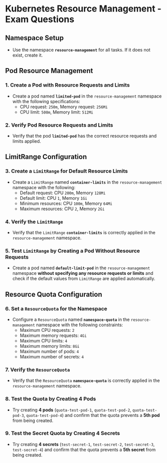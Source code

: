 # Kubernetes Resource Management - Exam Questions

## Namespace Setup
- Use the namespace **`resource-management`** for all tasks. If it does not exist, create it.

## Pod Resource Management
### 1. Create a Pod with Resource Requests and Limits
- Create a pod named **`limited-pod`** in the `resource-management` namespace with the following specifications:
  - CPU request: `250m`, Memory request: `256Mi`
  - CPU limit: `500m`, Memory limit: `512Mi`

### 2. Verify Pod Resource Requests and Limits
- Verify that the pod **`limited-pod`** has the correct resource requests and limits applied.

## LimitRange Configuration
### 3. Create a `LimitRange` for Default Resource Limits
- Create a `LimitRange` named **`container-limits`** in the `resource-management` namespace with the following:
  - Default request: CPU `200m`, Memory `128Mi`
  - Default limit: CPU `1`, Memory `1Gi`
  - Minimum resources: CPU `100m`, Memory `64Mi`
  - Maximum resources: CPU `2`, Memory `2Gi`

### 4. Verify the `LimitRange`
- Verify that the `LimitRange` **`container-limits`** is correctly applied in the `resource-management` namespace.

### 5. Test `LimitRange` by Creating a Pod Without Resource Requests
- Create a pod named **`default-limit-pod`** in the `resource-management` namespace **without specifying any resource requests or limits** and check if the default values from `LimitRange` are applied automatically.

## Resource Quota Configuration
### 6. Set a `ResourceQuota` for the Namespace
- Configure a `ResourceQuota` named **`namespace-quota`** in the `resource-management` namespace with the following constraints:
  - Maximum CPU requests: `2`
  - Maximum memory requests: `4Gi`
  - Maximum CPU limits: `4`
  - Maximum memory limits: `8Gi`
  - Maximum number of pods: `4`
  - Maximum number of secrets: `4`

### 7. Verify the `ResourceQuota`
- Verify that the `ResourceQuota` **`namespace-quota`** is correctly applied in the `resource-management` namespace.

### 8. Test the Quota by Creating 4 Pods
- Try creating **4 pods** (`quota-test-pod-1`, `quota-test-pod-2`, `quota-test-pod-3`, `quota-test-pod-4`) and confirm that the quota prevents a **5th pod** from being created.

### 9. Test the Secret Quota by Creating 4 Secrets
- Try creating **4 secrets** (`test-secret-1`, `test-secret-2`, `test-secret-3`, `test-secret-4`) and confirm that the quota prevents a **5th secret** from being created.

